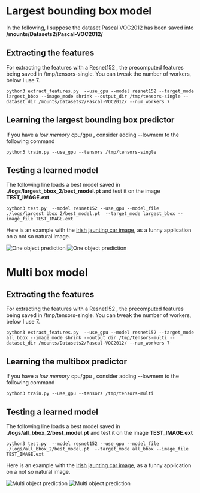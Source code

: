 
# Largest bounding box model

In the following, I suppose the dataset Pascal VOC2012 has been saved into **/mounts/Datasets2/Pascal-VOC2012/**

## Extracting the features

For extracting the features with a Resnet152 , the precomputed features being saved in /tmp/tensors-single. 
You can tweak the number of workers, below I use 7. 

    python3 extract_features.py  --use_gpu --model resnet152 --target_mode largest_bbox --image_mode shrink --output_dir /tmp/tensors-single --dataset_dir /mounts/Datasets2/Pascal-VOC2012/ --num_workers 7

## Learning the largest bounding box predictor

If you have a *low memory* cpu/gpu , consider adding --lowmem to the following command

    python3 train.py --use_gpu --tensors /tmp/tensors-single


## Testing a learned model

The following line loads a best model saved in **./logs/largest_bbox_2/best_model.pt** and test it on the image **TEST_IMAGE.ext**
    
    python3 test.py  --model resnet152 --use_gpu --model_file ./logs/largest_bbox_2/best_model.pt  --target_mode largest_bbox --image_file TEST_IMAGE.ext

Here is an example with the [Irish jaunting car image](https://en.wikipedia.org/wiki/Jaunting_car#/media/File:Irish_jaunting_car,_ca_1890-1900.jpg), as a funny application on a not so natural image.

![One object prediction](./jaunting_one_object_prediction.png)
![One object prediction](./car_one_object_prediction.png)

# Multi box model

## Extracting the features

For extracting the features with a Resnet152 , the precomputed features being saved in /tmp/tensors-single. 
You can tweak the number of workers, below I use 7. 

    python3 extract_features.py  --use_gpu --model resnet152 --target_mode all_bbox --image_mode shrink --output_dir /tmp/tensors-multi --dataset_dir /mounts/Datasets2/Pascal-VOC2012/ --num_workers 7

## Learning the multibox predictor

If you have a *low memory* cpu/gpu , consider adding --lowmem to the following command

    python3 train.py --use_gpu --tensors /tmp/tensors-multi


## Testing a learned model

The following line loads a best model saved in **./logs/all_bbox_2/best_model.pt** and test it on the image **TEST_IMAGE.ext**

    
    python3 test.py  --model resnet152 --use_gpu --model_file ./logs/all_bbox_2/best_model.pt  --target_mode all_bbox --image_file TEST_IMAGE.ext

Here is an example with the [Irish jaunting car image](https://en.wikipedia.org/wiki/Jaunting_car#/media/File:Irish_jaunting_car,_ca_1890-1900.jpg), as a funny application on a not so natural image.

![Multi object prediction](./jaunting_multi_object_prediction.png)
![Multi object prediction](./car_multi_object_prediction.png)
